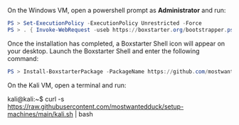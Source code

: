 On the Windows VM, open a powershell prompt as **Administrator** and run:

```powershell
PS > Set-ExecutionPolicy -ExecutionPolicy Unrestricted -Force
PS > . { Invoke-WebRequest -useb https://boxstarter.org/bootstrapper.ps1 } | iex; Get-Boxstarter -Force
```

Once the installation has completed, a Boxstarter Shell icon will appear on your desktop.  Launch the Boxstarter Shell and enter the following command:

```powershell
PS > Install-BoxstarterPackage -PackageName https://github.com/mostwantedduck/setup-machines/raw/main/setup-windows.choco
```
 
On the Kali VM, open a terminal and run:

kali@kali:~$ curl -s https://raw.githubusercontent.com/mostwantedduck/setup-machines/main/kali.sh | bash 
